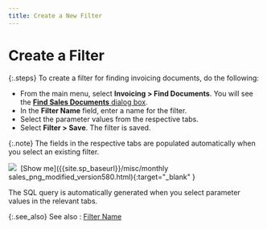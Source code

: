 ```yaml
---
title: Create a New Filter
---
```


# Create a Filter


{:.steps}
To create a filter for finding invoicing  documents, do the following:

- From the main  menu, select **Invoicing &gt; Find Documents**.  You will see the [**Find Sales Documents** dialog box]({{site.sp_baseurl}}/find-utils/create-a-new-filter/the_find_sales_document_dialog_box.html).
- In the **Filter Name** field, enter a name for  the filter.
- Select the  parameter values from the respective tabs.
- Select **Filter &gt; Save**. The filter is saved.



{:.note}
The fields in the respective tabs are populated automatically  when you select an existing filter.


![]({{site.sp_baseurl}}/img/avi.gif)  [Show  me]({{site.sp_baseurl}}/misc/monthly sales_png_modified_version580.html){:target="_blank" }


The SQL query is automatically generated when you select parameter values  in the relevant tabs.


{:.see_also}
See also
: [Filter  Name]({{site.sp_baseurl}}/find-utils/find-sales-docs-details/filter_name_find_sales_filter.html)
